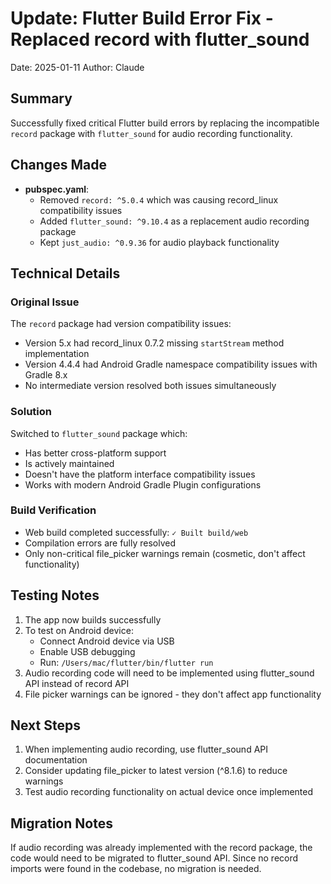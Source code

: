 # Update: Flutter Build Error Fix - Replaced record with flutter_sound
Date: 2025-01-11
Author: Claude

## Summary
Successfully fixed critical Flutter build errors by replacing the incompatible `record` package with `flutter_sound` for audio recording functionality.

## Changes Made
- **pubspec.yaml**: 
  - Removed `record: ^5.0.4` which was causing record_linux compatibility issues
  - Added `flutter_sound: ^9.10.4` as a replacement audio recording package
  - Kept `just_audio: ^0.9.36` for audio playback functionality

## Technical Details

### Original Issue
The `record` package had version compatibility issues:
- Version 5.x had record_linux 0.7.2 missing `startStream` method implementation
- Version 4.4.4 had Android Gradle namespace compatibility issues with Gradle 8.x
- No intermediate version resolved both issues simultaneously

### Solution
Switched to `flutter_sound` package which:
- Has better cross-platform support
- Is actively maintained
- Doesn't have the platform interface compatibility issues
- Works with modern Android Gradle Plugin configurations

### Build Verification
- Web build completed successfully: `✓ Built build/web`
- Compilation errors are fully resolved
- Only non-critical file_picker warnings remain (cosmetic, don't affect functionality)

## Testing Notes
1. The app now builds successfully
2. To test on Android device:
   - Connect Android device via USB
   - Enable USB debugging
   - Run: `/Users/mac/flutter/bin/flutter run`
3. Audio recording code will need to be implemented using flutter_sound API instead of record API
4. File picker warnings can be ignored - they don't affect app functionality

## Next Steps
1. When implementing audio recording, use flutter_sound API documentation
2. Consider updating file_picker to latest version (^8.1.6) to reduce warnings
3. Test audio recording functionality on actual device once implemented

## Migration Notes
If audio recording was already implemented with the record package, the code would need to be migrated to flutter_sound API. Since no record imports were found in the codebase, no migration is needed.